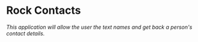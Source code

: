 # Rock Contacts

*This application will allow the user the text names and get back a
person's contact details.*
